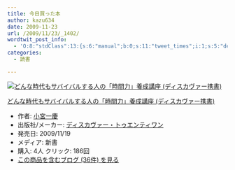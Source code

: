 ```yaml
---
title: 今日買った本
author: kazu634
date: 2009-11-23
url: /2009/11/23/_1402/
wordtwit_post_info:
  - 'O:8:"stdClass":13:{s:6:"manual";b:0;s:11:"tweet_times";i:1;s:5:"delay";i:0;s:7:"enabled";i:1;s:10:"separation";s:2:"60";s:7:"version";s:3:"3.7";s:14:"tweet_template";b:0;s:6:"status";i:2;s:6:"result";a:0:{}s:13:"tweet_counter";i:2;s:13:"tweet_log_ids";a:1:{i:0;i:4947;}s:9:"hash_tags";a:0:{}s:8:"accounts";a:1:{i:0;s:7:"kazu634";}}'
categories:
  - 読書

---
```

<div class="section">
<div class="hatena-asin-detail">
<a href="http://www.amazon.co.jp/dp/4887597568/?tag=hatena_st1-22&ascsubtag=d-7ibv" onclick="__gaTracker('send', 'event', 'outbound-article', 'http://www.amazon.co.jp/dp/4887597568/?tag=hatena_st1-22&ascsubtag=d-7ibv', '');"><img src="https://images-na.ssl-images-amazon.com/images/I/51E4Obo8KfL._SL160_.jpg" class="hatena-asin-detail-image" alt="どんな時代もサバイバルする人の「時間力」養成講座 (ディスカヴァー携書)" title="どんな時代もサバイバルする人の「時間力」養成講座 (ディスカヴァー携書)" /></a></p> 
    
<div class="hatena-asin-detail-info">
<p class="hatena-asin-detail-title">
<a href="http://www.amazon.co.jp/dp/4887597568/?tag=hatena_st1-22&ascsubtag=d-7ibv" onclick="__gaTracker('send', 'event', 'outbound-article', 'http://www.amazon.co.jp/dp/4887597568/?tag=hatena_st1-22&ascsubtag=d-7ibv', 'どんな時代もサバイバルする人の「時間力」養成講座 (ディスカヴァー携書)');">どんな時代もサバイバルする人の「時間力」養成講座 (ディスカヴァー携書)</a>
</p>
      
<ul>
<li>
<span class="hatena-asin-detail-label">作者:</span> <a href="http://d.hatena.ne.jp/keyword/%BE%AE%B5%DC%B0%EC%B7%C4" onclick="__gaTracker('send', 'event', 'outbound-article', 'http://d.hatena.ne.jp/keyword/%BE%AE%B5%DC%B0%EC%B7%C4', '小宮一慶');" class="keyword">小宮一慶</a>
</li>
<li>
<span class="hatena-asin-detail-label">出版社/メーカー:</span> <a href="http://d.hatena.ne.jp/keyword/%A5%C7%A5%A3%A5%B9%A5%AB%A5%F4%A5%A1%A1%BC%A1%A6%A5%C8%A5%A5%A5%A8%A5%F3%A5%C6%A5%A3%A5%EF%A5%F3" onclick="__gaTracker('send', 'event', 'outbound-article', 'http://d.hatena.ne.jp/keyword/%A5%C7%A5%A3%A5%B9%A5%AB%A5%F4%A5%A1%A1%BC%A1%A6%A5%C8%A5%A5%A5%A8%A5%F3%A5%C6%A5%A3%A5%EF%A5%F3', 'ディスカヴァー・トゥエンティワン');" class="keyword">ディスカヴァー・トゥエンティワン</a>
</li>
<li>
<span class="hatena-asin-detail-label">発売日:</span> 2009/11/19
</li>
<li>
<span class="hatena-asin-detail-label">メディア:</span> 新書
</li>
<li>
<span class="hatena-asin-detail-label">購入</span>: 4人 <span class="hatena-asin-detail-label">クリック</span>: 186回
</li>
<li>
<a href="http://d.hatena.ne.jp/asin/4887597568" onclick="__gaTracker('send', 'event', 'outbound-article', 'http://d.hatena.ne.jp/asin/4887597568', 'この商品を含むブログ (36件) を見る');" target="_blank">この商品を含むブログ (36件) を見る</a>
</li>
</ul>
</div>
    
<div class="hatena-asin-detail-foot">
</div>
</div>
</div>
